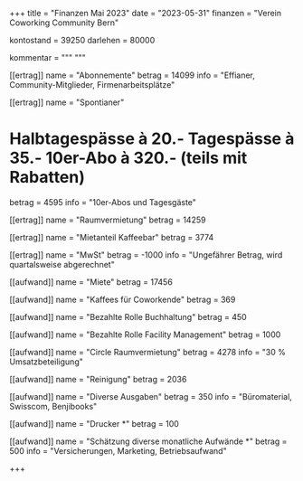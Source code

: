 +++
title = "Finanzen Mai 2023"
date = "2023-05-31"
finanzen = "Verein Coworking Community Bern"

kontostand = 39250
darlehen = 80000

kommentar = """
"""

[[ertrag]]
name = "Abonnemente"
betrag = 14099
info = "Effianer, Community-Mitglieder, Firmenarbeitsplätze"

[[ertrag]]
name = "Spontianer"
#  Halbtagespässe à 20.-   Tagespässe à 35.-   10er-Abo à 320.-  (teils mit Rabatten)
betrag = 4595 
info = "10er-Abos und Tagesgäste"

[[ertrag]]
name = "Raumvermietung"
betrag = 14259

[[ertrag]]
name = "Mietanteil Kaffeebar"
betrag = 3774

[[ertrag]]
name = "MwSt"
betrag = -1000
info = "Ungefährer Betrag, wird quartalsweise abgerechnet"


[[aufwand]]
name = "Miete"
betrag = 17456

[[aufwand]]
name = "Kaffees für Coworkende"
betrag = 369

[[aufwand]]
name = "Bezahlte Rolle Buchhaltung"
betrag = 450

[[aufwand]]
name = "Bezahlte Rolle Facility Management"
betrag = 1000

[[aufwand]]
name = "Circle Raumvermietung"
betrag = 4278 
info = "30 % Umsatzbeteiligung"

[[aufwand]]
name = "Reinigung"
betrag = 2036

[[aufwand]]
name = "Diverse Ausgaben"
betrag = 350
info = "Büromaterial, Swisscom, Benjibooks"

[[aufwand]]
name = "Drucker *"
betrag = 100

[[aufwand]]
name = "Schätzung diverse monatliche Aufwände *"
betrag = 500
info = "Versicherungen, Marketing, Betriebsaufwand"
                                                     
+++
